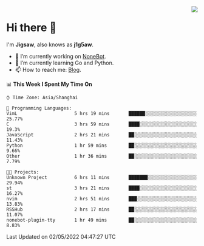 <a href="#">
  <img align="right" src="https://github-readme-stats.vercel.app/api?username=j1g5awi&count_private=true&show_icons=true&title_color=80070B&text_color=B3B3B3&bg_color=212121&icon_color=80070B" />
</a>

# Hi there 👋

I'm **Jigsaw**, also knows as **j1g5aw**.

- 🔭 I’m currently working on [NoneBot](https://github.com/nonebot).
- 🌱 I’m currently learning Go and Python.
- 📫 How to reach me: [Blog](https://blog.maddestroyer.xyz/).

<!--START_SECTION:waka-->
📊 **This Week I Spent My Time On** 

```text
⌚︎ Time Zone: Asia/Shanghai

💬 Programming Languages: 
VimL                     5 hrs 19 mins       ██████░░░░░░░░░░░░░░░░░░░   25.77% 
C                        3 hrs 59 mins       ████░░░░░░░░░░░░░░░░░░░░░   19.3% 
JavaScript               2 hrs 21 mins       ██░░░░░░░░░░░░░░░░░░░░░░░   11.43% 
Python                   1 hr 59 mins        ██░░░░░░░░░░░░░░░░░░░░░░░   9.66% 
Other                    1 hr 36 mins        ██░░░░░░░░░░░░░░░░░░░░░░░   7.79%

🐱‍💻 Projects: 
Unknown Project          6 hrs 11 mins       ███████░░░░░░░░░░░░░░░░░░   29.94% 
st                       3 hrs 21 mins       ████░░░░░░░░░░░░░░░░░░░░░   16.27% 
nvim                     2 hrs 51 mins       ███░░░░░░░░░░░░░░░░░░░░░░   13.83% 
RSSHub                   2 hrs 17 mins       ██░░░░░░░░░░░░░░░░░░░░░░░   11.07% 
nonebot-plugin-tty       1 hr 49 mins        ██░░░░░░░░░░░░░░░░░░░░░░░   8.83%

```


 Last Updated on 02/05/2022 04:47:27 UTC
<!--END_SECTION:waka-->
